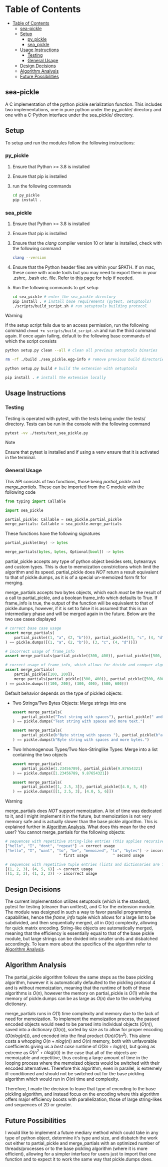 
# Table of Contents

- [Table of Contents](#table-of-contents)
  - [sea-pickle](#sea-pickle)
  - [Setup](#setup)
    - [py\_pickle](#py_pickle)
    - [sea\_pickle](#sea_pickle)
  - [Usage Instructions](#usage-instructions)
    - [Testing](#testing)
    - [General Usage](#general-usage)
  - [Design Decisions](#design-decisions)
  - [Algorithm Analysis](#algorithm-analysis)
  - [Future Possibilities](#future-possibilities)

## sea-pickle

A C implementation of the python pickle serialization function. This includes two implementations, one in pure python under the py_pickle/ directory and one with a C-Python interface under the sea_pickle/ directory.

## Setup

To setup and run the modules follow the following instructions:

### py_pickle

1. Ensure that Python >= 3.8 is installed
2. Ensure that pip is installed
3. run the following commands

    ```sh
    cd py_pickle
    pip install .
    ```

### sea_pickle

1. Ensure that Python >= 3.8 is installed
2. Ensure that pip is installed
3. Ensure that the *clang* compiler version 10 or later is installed, check with the following command

    ```sh
    clang --version
    ```

4. Ensure that the Python header files are within your $PATH. If on mac, these come with xcode tools but you may need to export them in your .zshrc, .bash etc. file. Refer to [this page](https://stackoverflow.com/questions/74419576/python-h-file-not-found-on-macosx-how-to-fix-this) for help if needed.
5. Run the following commands to get setup

    ```sh
    cd sea_pickle # enter the sea_pickle directory
    pip install . # install base requirements (pytest, setuptools)
    ./scripts/build_script.sh # run setuptools building protocol
    ```

>[!WARNING]
> If the setup script fails due to an access permission, run the following command ```chmod +x scripts/build_script.sh``` and run the third command again. If once again failing, default to the following base commands of which the script consists
>
> ```sh
>python setup.py clean --all # clean all previous setuptools binaries
>
>rm -rf ./build ./sea_pickle.egg-info # remove previous build directories
>
>python setup.py build # build the extension with setuptools
>
>pip install . # install the extension locally
> ```

## Usage Instructions

### Testing

Testing is operated with pytest, with the tests being under the tests/ directory. Tests can be run in the console with the following command

```sh
pytest -vv ./tests/test_sea_pickle.py
```

>[!NOTE]
> Ensure that pytest is installed and if using a venv ensure that it is activated in the terminal.

### General Usage

This API consists of two functions, those being *partial_pickle* and *merge_partials*. These can be imported from the C module with the following code

```python
from typing import Callable

import sea_pickle

partial_pickle: Callable = sea_pickle.partial_pickle
merge_partials: Callable = sea_pickle.merge_partials
```

These functions have the following signatures

```python
partial_pickle(Any) -> bytes

merge_partials(bytes, bytes, Optional[bool]) -> bytes
```

partial_pickle accepts any type of python object besides sets, bytearrays and custom types. This is due to memoization constrictions which limit the algorithm and its speed. partial_pickle does *NOT* return a result equivalent to that of pickle.dumps, as it is of a special un-memoized form fit for merging.

merge_partials accepts two bytes objects, which each *must* be the result of a call to partial_pickle, and a boolean frame_info which defaults to True. If frame_info is true, the output of the function will be equivalent to that of pickle.dumps, however, if it is set to false it is assumed that this is an intermediary phase and will be merged again in the future. Below are the two use cases displayed

```python
# correct base case usage
assert merge_partials(
    partial_pickle((1, "a", (2, "b"))), partial_pickle((3, "c", (4, "d")))
) == pickle.dumps([(1, "a", (2, "b")), (3, "c", (4, "d"))])

# incorrect usage of frame_info
assert merge_partials(partial_pickle((300, 400)), partial_pickle([500, 600]), False) == pickle.dumps([(300, 400), [500, 600]])

# correct usage of frame_info, which allows for divide and conquer algorithm usage.
assert merge_partials(
    partial_pickle([100, 200]),
    merge_partials(partial_pickle((300, 400)), partial_pickle([500, 600]), False),
) == pickle.dumps([[100, 200], (300, 400), [500, 600]])
```

Default behavior depends on the type of pickled objects:

- Two Strings/Two Bytes Objects: Merge strings into one

    ```python
    assert merge_partials(
        partial_pickle("Test string with spaces"), partial_pickle(" and more text.")
    ) == pickle.dumps("Test string with spaces and more text.")
    
    assert merge_partials(
        partial_pickle(b"Byte string with spaces "), partial_pickle(b"and more bytes.")
    ) == pickle.dumps(b"Byte string with spaces and more bytes.")
    ```

- Two Inhomogenous Types/Two Non-Stringlike Types: Merge into a list containing the two objects

    ```python
    assert merge_partials(
        partial_pickle(1.23456789), partial_pickle(9.87654321)
    ) == pickle.dumps([1.23456789, 9.87654321])
    
    assert merge_partials(
        partial_pickle([1, 2.5, 3]), partial_pickle([4.0, 5, 6])
    ) == pickle.dumps([[1, 2.5, 3], [4.0, 5, 6]])
    ```

>[!WARNING]
> merge_partials does *NOT* support memoization. A lot of time was dedicated to it, and I might implement it in the future, but memoization is not very memory safe and is actually slower than the base pickle algorithm. This is explained further in [Algorithm Analysis](#algorithm-analysis). What does this mean for the end user? You cannot merge_partials for the following objects:
> ```python
> # sequences with repetitive string-like entries (this applies recursively as well)
> ["hello", "I", "dont", "repeat"] -> correct usage
> ["hello", "I", "want", "to", "be", "memoized", "to", "bytes"] -> incorrect usage
>                         ^ first usage           ^ second usage
> 
> # sequences with repetitive tuple entries (lists and dictionaries are fine though)
> [(1, 2, 3), (4, 5, 6)] -> correct usage
> [(1, 2, 3), (1, 2, 3)] -> incorrect usage
> ```
## Design Decisions
The current implementation utilizes setuptools (which is the standard), pytest for testing (cleaner than unittest), and C for the extension module. The module was designed in such a way to favor parallel programming capabilities, hence the *frame_info* tuple which allows for a large list to be subdivided, and then sequentially merged, all in $O(n)$ complexity, allowing for quick matrix encoding. String-like objects are automatically merged, meaning that the efficiency is essentially equal to that of the base pickle module, but large strings can be divided into smaller units and disbatched accordingly. To learn more about the specifics of the algorithm refer to [Algorithm Analysis](#algorithm-analysis).

## Algorithm Analysis
The partial_pickle algorithm follows the same steps as the base pickling algorithm, however it is automatically defaulted to the pickling protocol 4 and is without memoization, meaning that the runtime of both of these algorithms is $O(n)$, however the memory on partial_pickle is $O(1)$ while the memory of pickle.dumps can be as large as $O(n)$ due to the underlying dictionary.

merge_partials runs in $O(1)$ time complexity and memory due to the lack of need for memoization. To implement the memoization process, the passed encoded objects would need to be parsed into individual objects ($O(n)$), saved into a dictionary ($O(n)$), sorted by size as to allow for proper encoding ($O(nlog(n))$), and encoded into the final product $O(n)/O(n^2)$. This alone costs a whopping $O(n + nlog(n))$ and $O(n)$ memory, both with unfavorable coefficients giving us a *best case* runtime of $O(3n + log(n))$, but going as extreme as $O(n^2 + nlog(n))$ in the case that all of the objects are memoizable and repetitive, thus costing a large amount of time in the looping process where the memoized objects would be switched with their encoded alternatives. Therefore this algorithm, even in parallel, is extremely ill-conditioned and should not be switched out for the base pickling algorithm which would run in $O(n)$ time and complexity.

Therefore, I made the decision to leave that type of encoding to the base pickling algorithm, and instead focus on the encoding where this algorithm offers major efficiency boosts with parallelization, those of large string-likes and sequences of 2D or greater.

## Future Possibilities
I would like to implement a future mediary method which could take in any type of python object, determine it's type and size, and disbatch the work out either to partial_pickle and merge_partials with an optimized number of threads/processes or to the base pickling algorithm (where it is more efficient), allowing for a simpler interface for users just to import that one function and to expect it to work the same way that pickle.dumps does.